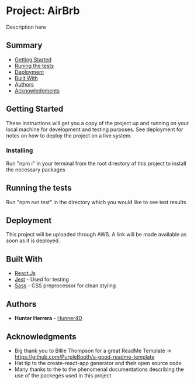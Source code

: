 # Project: AirBrb

Description here

## Summary

  - [Getting Started](#getting-started)
  - [Runing the tests](#running-the-tests)
  - [Deployment](#deployment)
  - [Built With](#built-with)
  - [Authors](#authors)
  - [Acknowledgments](#acknowledgments)

## Getting Started

These instructions will get you a copy of the project up and running on
your local machine for development and testing purposes. See deployment
for notes on how to deploy the project on a live system.
<!-- 
### Prerequisites

What things you need to install the software and how to install them

    Give examples -->

### Installing

Run "npm i" in your terminal from the root directory of this project to install the necessary packages
<!-- A step by step series of examples that tell you how to get a development
env running

Say what the step will be

    Give the example

And repeat

    until finished

End with an example of getting some data out of the system or using it
for a little demo -->


## Running the tests

Run "npm run test" in the directory which you would like to see test results
<!-- 
### Break down into end to end tests

What these tests test and why

    Give an example

### And coding style tests

What these tests test and why

    Example -->


## Deployment

This project will be uploaded through AWS. A link will be made available as soon as it is deployed.


## Built With

  - [React.Js](https://reactjs.org/)
  - [Jest](https://jestjs.io/) - Used for testing
  - [Sass](https://sass-lang.com/) - CSS preprocessor for clean styling
<!-- 
## Contributing

Please read [CONTRIBUTING.md](CONTRIBUTING.md) for details on our code
of conduct, and the process for submitting pull requests to us.

## Versioning

We use [SemVer](http://semver.org/) for versioning. For the versions
available, see the [tags on this
repository](https://github.com/PurpleBooth/a-good-readme-template/tags).

## License

This project is licensed under the [CC0 1.0 Universal](LICENSE.md)
Creative Commons License - see the [LICENSE.md](LICENSE.md) file for
details -->

## Authors

  - **Hunter Herrera** - [Hunner4D](https://github.com/Hunner4D)

<!-- See also the list of
[contributors](https://github.com/PurpleBooth/a-good-readme-template/contributors)
who participated in this project. -->

## Acknowledgments

  - Big thank you to Billie Thompson for a great ReadMe Template -> https://github.com/PurpleBooth/a-good-readme-template
  - Hat tip to the create-react-app generator and their open source code
  - Many thanks to the to the phenomenal documentations describing the use of the packeges used in this project